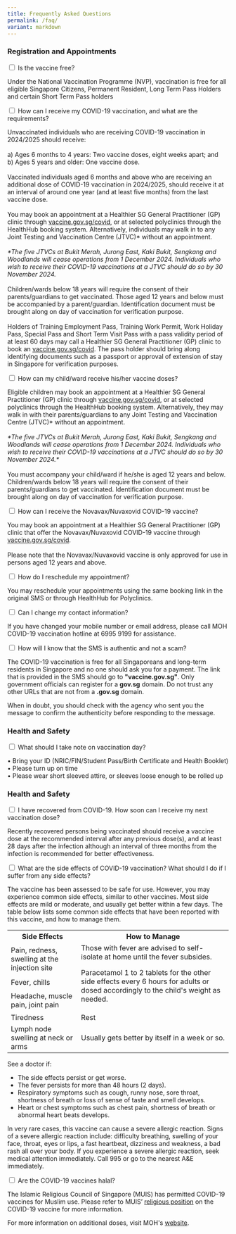 ```yaml
---
title: Frequently Asked Questions
permalink: /faq/
variant: markdown
---
```

<div class="accordion">
			<div class="tabs">			
					<h3>Registration and Appointments</h3>
					<div class="tab">
						<input id="question-1-1" type="checkbox">
						<label for="question-1-1" class="tab-label">Is the vaccine free?</label>
						<div class="tab-content">
							<p>Under the National Vaccination Programme (NVP), vaccination is free for all eligible Singapore Citizens, Permanent Resident, Long Term Pass Holders and certain Short Term Pass holders</p>
						</div>
					</div>				
					<div class="tab">
						<input id="question-1-2" type="checkbox">
						<label for="question-1-2" class="tab-label">How can I receive my COVID-19 vaccination, and what are the requirements?</label>
						<div class="tab-content">
							<p>
								Unvaccinated individuals who are receiving COVID-19 vaccination in 2024/2025 should receive: <br>
<br>
a)	Ages 6 months to 4 years: Two vaccine doses, eight weeks apart; and <br>
b)	Ages 5 years and older: One vaccine dose.<br>
<br>
Vaccinated individuals aged 6 months and above who are receiving an additional dose of COVID-19 vaccination in 2024/2025, should receive it at an interval of around one year (and at least five months) from the last vaccine dose.<br><br>
You may book an appointment at a Healthier SG General Practitioner (GP) clinic through <a href="https://vaccine.gov.sg/covid/">vaccine.gov.sg/covid</a>, or at selected polyclinics through the HealthHub booking system. Alternatively, individuals may walk in to any Joint Testing and Vaccination Centre (JTVC)* without an appointment.<br>
<br>
<i>*The five JTVCs at Bukit Merah, Jurong East, Kaki Bukit, Sengkang and Woodlands will cease operations from 1 December 2024. Individuals who wish to receive their COVID-19 vaccinations at a JTVC should do so by 30 November 2024.</i><br>
<br>
Children/wards below 18 years will require the consent of their parents/guardians to get vaccinated. Those aged 12 years and below must be accompanied by a parent/guardian. Identification document must be brought along on day of vaccination for verification purpose. <br>
<br>
Holders of Training Employment Pass, Training Work Permit, Work Holiday Pass, Special Pass and Short Term Visit Pass with a pass validity period of at least 60 days may call a Healthier SG General Practitioner (GP) clinic to book an <a href="https://vaccine.gov.sg/covid/">vaccine.gov.sg/covid</a>. The pass holder should bring along identifying documents such as a passport or approval of extension of stay in Singapore for verification purposes.
								</p><p></p>
							</div>
					</div>
				   <div class="tab">
						<input id="question-1-3" type="checkbox">
							<label for="question-1-3" class="tab-label">How can my child/ward receive his/her vaccine doses?</label>
						<div class="tab-content">
							<p>Eligible children may book an appointment at a Healthier SG General Practitioner (GP) clinic through <a href="https://vaccine.gov.sg/covid/">vaccine.gov.sg/covid</a>, or at selected polyclinics through the HealthHub booking system. Alternatively, they may walk in with their parents/guardians to any Joint Testing and Vaccination Centre (JTVC)* without an appointment.<br>
<br>
<i>*The five JTVCs at Bukit Merah, Jurong East, Kaki Bukit, Sengkang and Woodlands will cease operations from 1 December 2024. Individuals who wish to receive their COVID-19 vaccinations at a JTVC should do so by 30 November 2024.*</i><br>				
<br>
You must accompany your child/ward if he/she is aged 12 years and below. Children/wards below 18 years will require the consent of their parents/guardians to get vaccinated. Identification document must be brought along on day of vaccination for verification purpose.</p>
							</div>
					</div>
				   <div class="tab">
						<input id="question-1-4" type="checkbox">
							<label for="question-1-4" class="tab-label">How can I receive the Novavax/Nuvaxovid COVID-19 vaccine?</label>
						<div class="tab-content">
							<p>You may book an appointment at a Healthier SG General Practitioner (GP) clinic that offer the Novavax/Nuvaxovid COVID-19 vaccine through <a href="https://vaccine.gov.sg/covid/">vaccine.gov.sg/covid</a>.<br>
<br>
Please note that the Novavax/Nuvaxovid vaccine is only approved for use in persons aged 12 years and above.</p> 
    				</div>
    			</div>   			
    			<div class="tab">
    				<input id="question-1-5" type="checkbox">
    				<label for="question-1-5" class="tab-label">How do I reschedule my appointment?</label>
    				<div class="tab-content">
    					<p>You may reschedule your appointments using the same booking link in the original SMS or through HealthHub for Polyclinics.</p>
    				</div>
    			</div>			
    			<div class="tab">
    				<input id="question-1-6" type="checkbox">
    				<label for="question-1-6" class="tab-label">Can I change my contact information?</label>
    				<div class="tab-content">
    					<p>If you have changed your mobile number or email address, please call MOH COVID-19 vaccination hotline at 6995 9199 for assistance.</p>
    				</div>
    			</div>	
    			<div class="tab">
    				<input id="question-1-7" type="checkbox">
    				<label for="question-1-7" class="tab-label">How will I know that the SMS is authentic and not a scam? </label>
    				<div class="tab-content">
    					<p>The COVID-19 vaccination is free for all Singaporeans and long-term residents in Singapore and no one should ask you for a payment. The link that is provided in the SMS should go to <strong>"vaccine.gov.sg"</strong>. Only government officials can register for a <strong>gov.sg</strong> domain. Do not trust any other URLs that are not from a <strong>.gov.sg</strong> domain. </p><p>When in doubt, you should check with the agency who sent you the message to confirm the authenticity before responding to the message.</p>
							</div>
					</div>					
    		</div>		

<div class="tabs">	
				<h3>Health and Safety</h3>
    			<div class="tab">
    				<input id="question-2-1" type="checkbox">
    				<label for="question-2-1" class="tab-label">What should I take note on vaccination day?
    				</label>
    				<div class="tab-content">
    					<p>								<span>• Bring your ID (NRIC/FIN/Student Pass/Birth Certificate and Health Booklet)</span><br>
								<span>• Please turn up on time</span><br>
								<span>• Please wear short sleeved attire, or sleeves loose enough to be rolled up</span><br></p>
    				</div>
    			</div>				
	
<div class="tabs">	
				<h3>Health and Safety</h3>
    			<div class="tab">
    				<input id="question-3-1" type="checkbox">
    				<label for="question-3-1" class="tab-label">I have recovered from COVID-19. How soon can I receive my next vaccination dose?
    				</label>
    				<div class="tab-content">
    					<p>Recently recovered persons being vaccinated should receive a vaccine dose at the recommended interval after any previous dose(s), and at least 28 days after the infection although an interval of three months from the infection is recommended for better effectiveness.</p>
    				</div>
    			</div>				
				<div class="tab">
					<input id="question-3-2" type="checkbox">
					<label for="question-3-2" class="tab-label">What are the side effects of COVID-19 vaccination? What should I do if I suffer from any side effects?
					</label>
					<div class="tab-content">
						<p>The vaccine has been assessed to be safe for use. However, you may experience common side effects, similar to other vaccines. Most side effects are mild or moderate, and usually get better within a few days. The table below lists some common side effects that have been reported with this vaccine, and how to manage them.
						</p>
						<table>
							<tbody><tr>
								<th>Side Effects</th>
								<th>How to Manage</th>
							</tr>
							<tr>
								<td>Pain, redness, swelling at the injection site</td>
								<td rowspan="3">Those with fever are advised to self-isolate at home until the fever subsides.<br>

Paracetamol 1 to 2 tablets for the other side effects every 6 hours for adults or dosed accordingly to the child's weight as needed.
</td>
							</tr>
							<tr>
								<td>Fever, chills</td>
							</tr>
							<tr>
								<td>Headache, muscle pain, joint pain</td>
							</tr>
							<tr>
								<td>Tiredness</td>
								<td>Rest</td>
							</tr>
							<tr>
									<td>Lymph node swelling at neck or arms</td>
									<td>Usually gets better by itself in a week or so.</td>
							</tr>
						</tbody></table>
						<p>
								See a doctor if:
							</p><ul>
								<li>The side effects persist or get worse.</li>
								<li>The fever persists for more than 48 hours (2 days).</li>
								<li>Respiratory symptoms such as cough, runny nose, sore throat, shortness of breath or loss of sense of taste and smell develops.</li>
								<li>Heart or chest symptoms such as chest pain, shortness of breath or abnormal heart beats develops.</li>
							</ul>
							<p></p>
							<p>
    						In very rare cases, this vaccine can cause a severe allergic reaction. Signs of a severe allergic reaction include: difficulty breathing, swelling of your face, throat, eyes or lips, a fast heartbeat, dizziness and weakness, a bad rash all over your body.  If you experience a severe allergic reaction, seek medical attention immediately. Call 995 or go to the nearest A&amp;E immediately.
    					</p>
    				</div>
    			</div>			
    			<div class="tab">
    				<input id="question-3-3" type="checkbox">
    				<label for="question-3-3" class="tab-label">Are the COVID-19 vaccines halal?
    				</label>
    				<div class="tab-content">
    					<p>The Islamic Religious Council of Singapore (MUIS) has permitted COVID-19 vaccines for Muslim use. Please refer to MUIS’ <a href="https://www.muis.gov.sg/Media/Media-Releases/13-Dec-20-Religious-Position-on-COVID-19-Vaccine">religious position</a> on the COVID-19 vaccine for more information.
							</p>
    				</div>
    			</div></div></div>
For more information on additional doses, visit MOH's <a href="https://www.moh.gov.sg/covid-19/vaccination/faqs-on-getting-vaccinated">website</a>.</div>